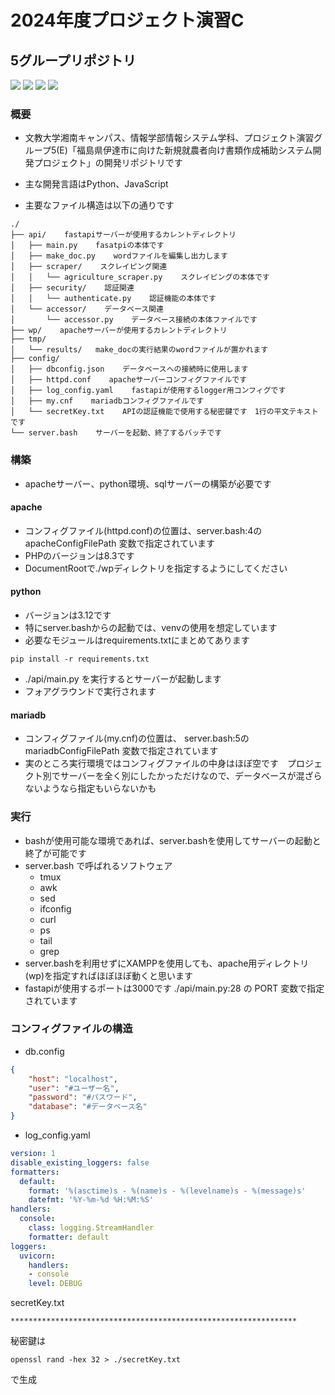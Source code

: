 # 2024年度プロジェクト演習C
## 5グループリポジトリ
<!-- <img src="https://img.shields.io/badge/any_text-you_like-blue" title="test"><br> -->
<img src="https://img.shields.io/badge/PHP_8.3-ccc?logo=php&style=flat">
<img src="https://img.shields.io/badge/Python_3.12-F9DC3E?logo=python&style=flat">
<img src="https://img.shields.io/badge/Apache_2.4-D22128?logo=apache&style=flat">
<img src="https://img.shields.io/badge/FastAPI_0.115.3-009688?logo=FastAPI&style=flat&logoColor=FFFFFF">
<!-- <img src="https://img.shields.io/badge/jQuery_3.7-0769AD.svg?logo=jquery&style=flat"> -->

<!-- ![エビフライトライアングル](http://i.imgur.com/Jjwsc.jpg "サンプル") -->
### 概要
- 文教大学湘南キャンパス、情報学部情報システム学科、プロジェクト演習グループ5(E)「福島県伊達市に向けた新規就農者向け書類作成補助システム開発プロジェクト」の開発リポジトリです
- 主な開発言語はPython、JavaScript

- 主要なファイル構造は以下の通りです
```
./
├── api/    fastapiサーバーが使用するカレントディレクトリ
│   ├── main.py    fasatpiの本体です
│   ├── make_doc.py    wordファイルを編集し出力します
│   ├── scraper/    スクレイピング関連
│   │   └── agriculture_scraper.py    スクレイピングの本体です
│   ├── security/    認証関連
│   │   └── authenticate.py    認証機能の本体です
│   └── accessor/    データベース関連
│       └── accessor.py    データベース接続の本体ファイルです
├── wp/    apacheサーバーが使用するカレントディレクトリ
├── tmp/
│   └── results/   make_docの実行結果のwordファイルが置かれます
├── config/
│   ├── dbconfig.json    データベースへの接続時に使用します
│   ├── httpd.conf    apacheサーバーコンフィグファイルです
│   ├── log_config.yaml    fastapiが使用するlogger用コンフィグです
│   ├── my.cnf    mariadbコンフィグファイルです
│   └── secretKey.txt    APIの認証機能で使用する秘密鍵です　1行の平文テキストです
└── server.bash    サーバーを起動、終了するバッチです
```

### 構築
- apacheサーバー、python環境、sqlサーバーの構築が必要です
#### apache
- コンフィグファイル(httpd.conf)の位置は、server.bash:4の apacheConfigFilePath 変数で指定されています
- PHPのバージョンは8.3です
- DocumentRootで./wpディレクトリを指定するようにしてください
#### python
- バージョンは3.12です
- 特にserver.bashからの起動では、venvの使用を想定しています
- 必要なモジュールはrequirements.txtにまとめてあります
```shell
pip install -r requirements.txt
```
- ./api/main.py を実行するとサーバーが起動します
- フォアグラウンドで実行されます
#### mariadb
- コンフィグファイル(my.cnf)の位置は、 server.bash:5の mariadbConfigFilePath 変数で指定されています
- 実のところ実行環境ではコンフィグファイルの中身はほぼ空です　プロジェクト別でサーバーを全く別にしたかっただけなので、データベースが混ざらないようなら指定もいらないかも

### 実行
- bashが使用可能な環境であれば、server.bashを使用してサーバーの起動と終了が可能です
- server.bash で呼ばれるソフトウェア
  - tmux
  - awk
  - sed
  - ifconfig
  - curl
  - ps
  - tail
  - grep
- server.bashを利用せずにXAMPPを使用しても、apache用ディレクトリ(wp)を指定すればほぼほぼ動くと思います
- fastapiが使用するポートは3000です ./api/main.py:28 の PORT 変数で指定されています



### コンフィグファイルの構造
- db.config
```json
{
    "host": "localhost",
    "user": "#ユーザー名",
    "password": "#パスワード",
    "database": "#データベース名"
}
```
- log_config.yaml
```yaml
version: 1
disable_existing_loggers: false
formatters:
  default:
    format: '%(asctime)s - %(name)s - %(levelname)s - %(message)s'
    datefmt: '%Y-%m-%d %H:%M:%S'
handlers:
  console:
    class: logging.StreamHandler
    formatter: default
loggers:
  uvicorn:
    handlers:
    - console
    level: DEBUG
```
secretKey.txt
```
****************************************************************

```
秘密鍵は
```shell
openssl rand -hex 32 > ./secretKey.txt
```
で生成